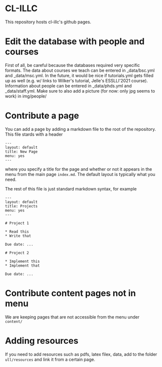 # CL-ILLC

This repository hosts cl-illc's github pages.

# Edit the database with people and courses

First of all, be careful because the databases required very specific formats. The data about courses we teach can be entered in _data/bsc.yml and _data/msc.yml. In the future, it would be nice if tutorials.yml gets filled up as well (e.g. w/ links to Wilker's tutorial, Jelle's ESSLLI'2021 course). Information about people can be entered in _data/phds.yml and _data/staff.yml. Make sure to also add a picture (for now: only jpg seems to work) in img/people/


# Contribute a page

You can add a page by adding a markdown file to the root of the repository. This file stards with a header

```
---
layout: default
title: New Page
menu: yes
---
```

where you specify a title for the page and whether or not it appears in the menu from the main page `index.md`. The default layout is typically what you need.

The rest of this file is just standard markdown syntax, for example

```
---
layout: default
title: Projects
menu: yes
---

# Project 1

* Read this 
* Write that

Due date: ...

# Project 2

* Implement this
* Implement that

Due date: ...
```

# Contribute content pages not in menu

We are keeping pages that are not accessible from the menu under `content/`

# Adding resources

If you need to add resources such as pdfs, latex filex, data, add to the folder `ull/resources` and link it from a certain page.
